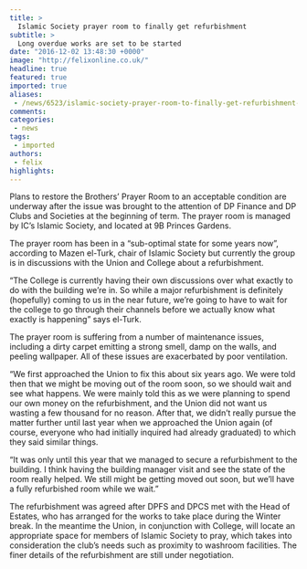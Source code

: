 ```yaml
---
title: >
  Islamic Society prayer room to finally get refurbishment
subtitle: >
  Long overdue works are set to be started
date: "2016-12-02 13:48:30 +0000"
image: "http://felixonline.co.uk/"
headline: true
featured: true
imported: true
aliases:
 - /news/6523/islamic-society-prayer-room-to-finally-get-refurbishment-
comments:
categories:
 - news
tags:
 - imported
authors:
 - felix
highlights:
---
```


Plans to restore the Brothers’ Prayer Room to an acceptable condition are underway after the issue was brought to the attention of DP Finance and DP Clubs and Societies at the beginning of term. The prayer room is managed by IC’s Islamic Society, and located at 9B Princes Gardens.

The prayer room has been in a “sub-optimal state for some years now”, according to Mazen el-Turk, chair of Islamic Society but currently the group is in discussions with the Union and College about a refurbishment.

“The College is currently having their own discussions over what exactly to do with the building we’re in. So while a major refurbishment is definitely (hopefully) coming to us in the near future, we’re going to have to wait for the college to go through their channels before we actually know what exactly is happening” says el-Turk.

The prayer room is suffering from a number of maintenance issues, including a dirty carpet emitting a strong smell, damp on the walls, and peeling wallpaper. All of these issues are exacerbated by poor ventilation.

“We first approached the Union to fix this about six years ago. We were told then that we might be moving out of the room soon, so we should wait and see what happens. We were mainly told this as we were planning to spend our own money on the refurbishment, and the Union did not want us wasting a few thousand for no reason. After that, we didn’t really pursue the matter further until last year when we approached the Union again (of course, everyone who had initially inquired had already graduated) to which they said similar things.

“It was only until this year that we managed to secure a refurbishment to the building. I think having the building manager visit and see the state of the room really helped. We still might be getting moved out soon, but we’ll have a fully refurbished room while we wait.”

The refurbishment was agreed after DPFS and DPCS met with the Head of Estates, who has arranged for the works to take place during the Winter break. In the meantime the Union, in conjunction with College, will locate an appropriate space for members of Islamic Society to pray, which takes into consideration the club’s needs such as proximity to washroom facilities. The finer details of the refurbishment are still under negotiation.
